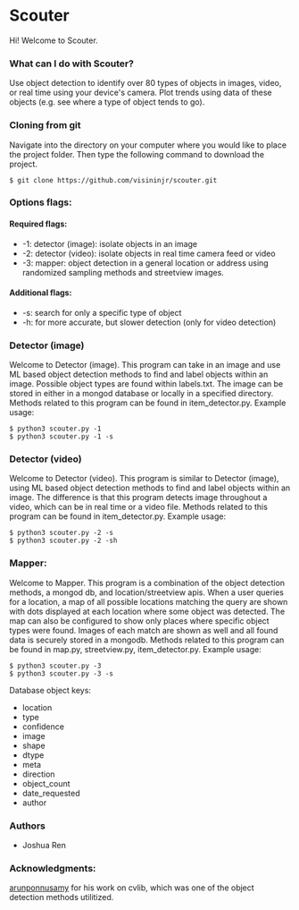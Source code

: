 # Scouter
Hi! Welcome to Scouter.

### What can I do with Scouter?
Use object detection to identify over 80 types of objects in images, video, or real time using your device's camera. Plot trends using data of these objects (e.g. see where a type of object tends to go).


### Cloning from git
Navigate into the directory on your computer where you would like to place the project folder. Then type the following command to download the project.

```
$ git clone https://github.com/visininjr/scouter.git
```

### Options flags:
#### Required flags:
  * -1: detector (image): isolate objects in an image
  * -2: detector (video): isolate objects in real time camera feed or video
  * -3: mapper: object detection in a general location or address using randomized sampling methods and streetview images.
#### Additional flags:
  * -s: search for only a specific type of object
  * -h: for more accurate, but slower detection (only for video detection)

### Detector (image)
  Welcome to Detector (image). This program can take in an image and use ML based object detection methods to find and label objects within an image. Possible object types are found within labels.txt. The image can be stored in either in a mongod database or locally  in a specified directory.
  Methods related to this program can be found in item_detector.py.
  Example usage:
  ```
  $ python3 scouter.py -1
  $ python3 scouter.py -1 -s
  ```
### Detector (video)
  Welcome to Detector (video). This program is similar to Detector (image), using ML based object detection methods to find and label objects within an image. The difference is that this program detects image throughout a video, which can be in real time or a video file.
  Methods related to this program can be found in item_detector.py.
  Example usage:
  ```
  $ python3 scouter.py -2 -s
  $ python3 scouter.py -2 -sh
  ```
### Mapper:
  Welcome to Mapper. This program is a combination of the object detection methods, a mongod db, and location/streetview apis. When a user  queries for a location, a map of all possible locations matching the query are shown with dots displayed at each location where some object was detected. The map can also be configured to show only places where specific object types were found. Images of each match are shown as well and all found data is securely stored in a mongodb.
  Methods related to this program can be found in map.py, streetview.py, item_detector.py.
  Example usage:
  ```
  $ python3 scouter.py -3
  $ python3 scouter.py -3 -s
  ```

  Database object keys:
  
  * location
  * type
  * confidence
  * image
  * shape
  * dtype
  * meta
  * direction
  * object_count
  * date_requested
  * author

### Authors
* Joshua Ren

### Acknowledgments:
[arunponnusamy](https://github.com/arunponnusamy/cvlib) for his work on cvlib, which was one of the object detection methods utilitized.
